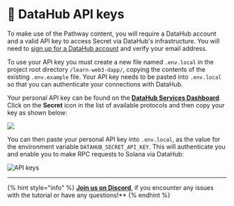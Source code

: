 # 🧩 DataHub API keys

To make use of the Pathway content, you will require a DataHub account and a valid API key to access Secret via DataHub's infrastructure.
You will need to [sign up for a DataHub account](https://auth.figment.io/sign_up) and verify your email address.

To use your API key you must create a new file named `.env.local` in the project root directory `/learn-web3-dapp/`, copying the contents of the existing `.env.example` file. Your API key needs to be pasted into `.env.local` so that you can authenticate your connections with DataHub.

Your personal API key can be found on the [**DataHub Services Dashboard**](https://datahub.figment.io/). Click on the **Secret** icon in the list of available protocols and then copy your key as shown below:

![](https://raw.githubusercontent.com/figment-networks/learn-web3-dapp/main/markdown/__images__/secret/secret-setup.gif)

You can then paste your personal API key into `.env.local`, as the value for the environment variable `DATAHUB_SECRET_API_KEY`. This will authenticate you and enable you to make RPC requests to Solana via DataHub:

![API keys](https://raw.githubusercontent.com/figment-networks/learn-web3-dapp/main/markdown/__images__/secret/secret-setup.png)

---

{% hint style="info" %}
[**Join us on Discord**](https://discord.gg/fszyM7K), if you encounter any issues with the tutorial or have any questions!\*\*
{% endhint %}
